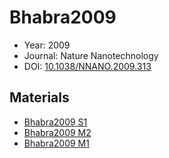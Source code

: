 <a name="article" />

# Bhabra2009

* Year: 2009
* Journal: Nature Nanotechnology
* DOI: <a href="https://doi.org/10.1038/NNANO.2009.313">10.1038/NNANO.2009.313</a>

## Materials
* [Bhabra2009 S1](nanowiki16.md)
* [Bhabra2009 M2](nanowiki212.md)
* [Bhabra2009 M1](nanowiki123.md)
